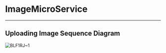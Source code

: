 # ImageMicroService
---

## Uploading Image Sequence Diagram

![BLF1RJ~1](https://github.com/user-attachments/assets/eea97ddd-e368-4515-b62d-a566c5ef2d9b)
